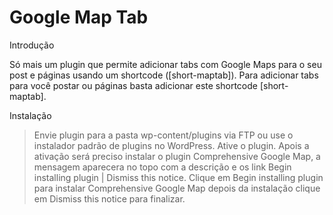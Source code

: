 Google Map Tab
==============

Introdução

Só mais um plugin que permite adicionar tabs com Google Maps para o seu post e páginas usando um shortcode ([short-maptab]). Para adicionar tabs para você postar ou páginas basta adicionar este shortcode [short-maptab].

Instalação

> Envie plugin para a pasta wp-content/plugins via FTP ou use o instalador padrão de plugins no WordPress.
> Ative o plugin.
> Apois a ativação será preciso instalar o plugin Comprehensive Google Map, a mensagem aparecera no topo com a descrição e os link Begin installing plugin | Dismiss this notice. Clique em Begin installing plugin para instalar Comprehensive Google Map depois da instalação clique em Dismiss this notice para finalizar.

